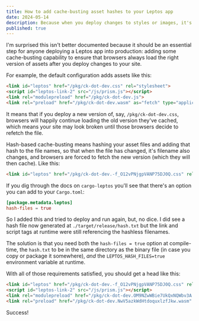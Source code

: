 ```yaml
---
title: How to add cache-busting asset hashes to your Leptos app
date: 2024-05-14
description: Because when you deploy changes to styles or images, it's nice if your visitors' browsers use the latest versions of files.
published: true
---
```


I'm surprised this isn't better documented because it should be an essential step for anyone deploying a Leptos app into production: adding some cache-busting capability to ensure that browsers always load the right version of assets after you deploy changes to your site.

For example, the default configuration adds assets like this:

```html
<link id="leptos" href="/pkg/ck-dot-dev.css" rel="stylesheet">
<script id="leptos-link-2" src="/js/prism.js"></script>
<link rel="modulepreload" href="/pkg/ck-dot-dev.js">
<link rel="preload" href="/pkg/ck-dot-dev.wasm" as="fetch" type="application/wasm" crossorigin="">
```

It means that if you deploy a new version of, say, `/pkg/ck-dot-dev.css`, browsers will happily continue loading the old version they've cached, which means your site may look broken until those browsers decide to refetch the file.

Hash-based cache-busting means hashing your asset files and adding that hash to the file names, so that when the file has changed, it's filename also changes, and browsers are forced to fetch the new version (which they will then cache). Like this:

```html
<link id="leptos" href="/pkg/ck-dot-dev.-f_O12vPNjgpVANP75DJ0Q.css" rel="stylesheet">
```

If you dig through the docs on `cargo-leptos` you'll see that there's an option you can add to your `Cargo.toml`:

```toml
[package.metadata.leptos]
hash-files = true
```

So I added this and tried to deploy and run again, but, no dice. I did see a hash file now generated at `./target/release/hash.txt` but the link and script tags at runtime were still referencing the hashless filenames.

The solution is that you need both the `hash-files = true` option at compile-time, the `hash.txt` to be in the same directory as the binary file (in case you copy or package it somewhere), _and_ the `LEPTOS_HASH_FILES=true` environment variable at runtime.

With all of those requirements satisfied, you should get a head like this:

```html
<link id="leptos" href="/pkg/ck-dot-dev.-f_O12vPNjgpVANP75DJ0Q.css" rel="stylesheet">
<script id="leptos-link-2" src="/js/prism.js"></script>
<link rel="modulepreload" href="/pkg/ck-dot-dev.OM9NZwWBie7UkQxNQWbv3A.js">
<link rel="preload" href="/pkg/ck-dot-dev.NwV5azkWdHtdoquxlzfJkw.wasm" as="fetch" type="application/wasm" crossorigin="">
```

Success!
